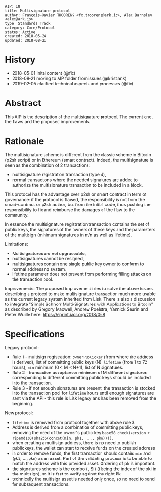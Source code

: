 ```
AIP: 18
title: Multisignature protocol
author: François-Xavier THOORENS <fx.thoorens@ark.io>, Alex Barnsley <alex@ark.io>
type: Standards Track
category: Core/Protocol
status: Active
created: 2018-05-24
updated: 2018-08-21
```

History
========
- 2018-05-01 inital content (@fix)
- 2018-08-21 moving to AIP folder from issues (@kristjank)
- 2019-02-05 clarified technical aspects and processes (@fix)

Abstract
========

This AIP is the description of the multisignature protocol. The current one, the flaws and the proposed improvements.

Rationale
=========
The multisignature scheme is different from the classic scheme in Bitcoin (p2sh script) or in Ethereum (smart contract). Indeed, the multisignature is seen as the combination of 2 transactions:
- multisignature registration transaction (type 4),
- normal transactions where the needed signatures are added to authorize the multisignature transaction to be included in a block.

This protocol has the advantage over p2sh or smart contract in term of governance: if the protocol is flawed, the responsibility is not from the smart-contract or p2sh author, but from the initial code, thus pushing the responsibility to fix and reimburse the damages of the flaw to the community.

In essence the multisignature registration transaction contains the set of public keys, the signatures of the owners of these keys and the parameters of the multisign (minimum signatures in m/n as well as lifetime).

Limitations:
- Multisignatures are not upgradeable,
- multisignatures cannot be resigned,
- multisignatures contain one single public key owner to conform to normal addressing system,
- lifetime parameter does not prevent from performing filling attacks on the transaction pool.

Improvements:
The proposed improvement tries to solve the above issues describing a protocol to make multisignature transaction much more usable as the current legacy system inherited from Lisk. There is also a discussion to integrate "Simple Schnorr Multi-Signatures with Applications to Bitcoin" as described by Gregory Maxwell, Andrew Poelstra, Yannick Seurin and Pieter Wuille here: https://eprint.iacr.org/2018/068

Specifications
==============

Legacy protocol:
- Rule 1 - multisign registration: `ownerPublickey` (from where the address is derived), list of committing public keys (N), `lifetime` (from 1 to 72 hours), `min` minimum (0 < M < N+1), list of N signatures.
- Rule 2 - transaction acceptance: minimum of M different signatures corresponding to different committing public keys should be included into the transaction.
- Rule 3 - if not enough signatures are present, the transaction is stocked into the transaction pool for `lifetime` hours until enough signatures are sent via the API - this rule is Lisk legacy ans has been removed from the beginning.

New protocol:
- `lifetime` is removed from protocol together with above rule 3.
- Address is derived from a combination of committing public keys, removing the need of the owner's public key `base58_check(version + ripemd160(sha256(concat(min, pk1, ..., pkn))))`.
- when creating a multisign address, there is no need to publish publickeys, the wallet can start to receive funds on the created address
- in order to remove funds, the first transaction should contain: `min` and (`pk1`, ..., `pkn`) as an asset. Part of the validating process is to be able to match the address with this provided asset. Ordering of pk is important.
- the signatures scheme is the combo (i, Si) (i being the index of the pki in the multisign), so it is fast to verify against the right Pk
- technically the multisign asset is needed only once, so no need to send for subsequent transactions.
